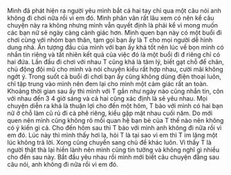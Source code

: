 Mình đã phát hiện ra người yêu mình bắt cá hai tay chỉ qua một câu nói anh không đi chơi nữa rồi vì em đó. Mình phân vân rất lâu xem có nên kể câu chuyện này ra không nhưng mình vẫn quyết định là phải kể vì mong muốn các bạn nữ sẽ ngày càng cảnh giác hơn. Mình quen bạn này có một buổi đi chơi cùng với nhóm bạn thân, tạm gọi bạn ấy là T cho mọi người dễ hình dung nhá. Ấn tượng đầu của mình với bạn ấy khá tốt nên lúc về bọn mình có nhắn tin riêng và tất nhiên kết quả của việc đó là một buổi đi đ riêng chỉ có hai đứa. Lần đầu đi chơi với nhau T cũng khá là tâm lý, biết gạt chỗ để chân, chủ động đội mũ cho mình và nói chuyện kiểu rất hợp nhau, cười mãi không ngớt ý. Trong suốt cả buổi đi chơi bạn ấy cũng không dùng điện thoại luôn, chỉ tập trung vào mình nên đem lại cho mình một cảm giác rất an toàn. Khoảng thời gian sau ấy thì mình với T gần như ngày nào cũng nhắn tin, côn với nhau đến 3 4 giờ sáng và cả hai cũng xác định là sẽ yêu nhau. Mọi chuyện diễn ra khá là thuận lợi cho đến một hôm, T bảo với mình có hai bạn nữ ở chỗ làm cũ rủ đi cà phê riêng, kiểu gặp mặt nhau cuối năm. Do mới quen nên mình cũng không rõ mối quan hệ bạn bè của T thế nào nên không có ý kiến gì cả. Cho đến hôm sau thì T bảo với mình anh không đi nữa rồi vì em đó. Lúc này thì mình thấy hơi lạ, hỏi T là tại sao vì em thì T im lặng một lúc không trả lời. Xong cũng chuyển sang chủ đề khác luôn. Vì thấy T là người thật thà lại hiền lành nên mình cũng tin tưởng và không nghĩ gì nhiều cho đến sau này. Bắt đầu yêu nhau rồi mình mới biết câu chuyện đằng sau câu nói, anh không đi nữa rồi vì em đó.